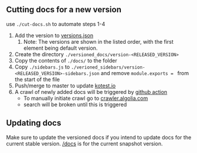 ## Cutting docs for a new version

use `./cut-docs.sh` to automate steps 1-4

1. Add the version to [versions.json](./versions.json)
   1. Note: The versions are shown in the listed order, with the first element being default version.
2. Create the directory `./versioned_docs/version-<RELEASED_VERSION>`
3. Copy the contents of `./docs/` to the folder
4. Copy `./sidebars.js` to `./verioned_sidebars/version-<RELEASED_VERSION>-sidebars.json` and remove `module.exports = ` from the start of the file
5. Push/merge to master to update [kotest.io](https://kotest.io)
6. A crawl of newly added docs will be triggered by [github action](/.github/workflows/crawl.yaml)
   * To manually initiate crawl go to [crawler.algolia.com](https://crawler.algolia.com/admin/crawlers?sort=status&order=ASC&limit=20)
   * search will be broken until this is triggered

## Updating docs
Make sure to update the versioned docs if you intend to update docs for the current stable version. [/docs](./docs) is for the current snapshot version.

